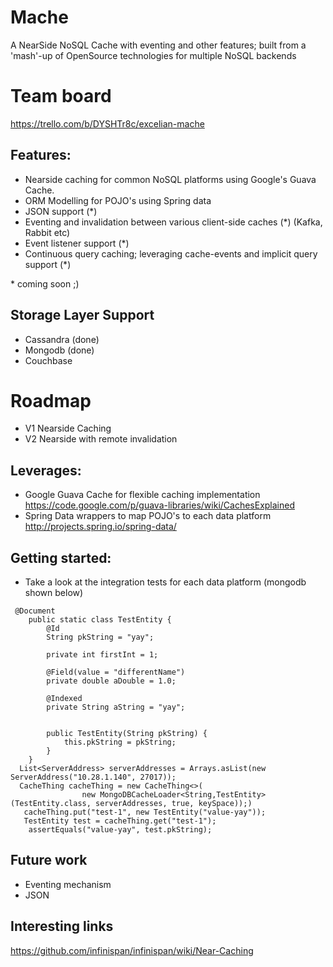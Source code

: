 # Mache
A NearSide NoSQL Cache with eventing and other features; built from a 'mash'-up of OpenSource technologies for multiple NoSQL backends

# Team board
https://trello.com/b/DYSHTr8c/excelian-mache

## Features:
- Nearside caching for common NoSQL platforms using Google's Guava Cache. 
- ORM Modelling for POJO's using Spring data
- JSON support (*)
- Eventing and invalidation between various client-side caches (*) (Kafka, Rabbit etc)
- Event listener support (*)
- Continuous query caching; leveraging cache-events and implicit query support (*)

\* coming soon ;)

## Storage Layer Support
- Cassandra (done)
- Mongodb (done)
- Couchbase

# Roadmap
- V1 Nearside Caching
- V2 Nearside with remote invalidation

## Leverages:
- Google Guava Cache for flexible caching implementation 
   https://code.google.com/p/guava-libraries/wiki/CachesExplained
- Spring Data wrappers to map POJO's to each data platform 
   http://projects.spring.io/spring-data/

## Getting started:
- Take a look at the integration tests for each data platform (mongodb shown below)

```
 @Document
    public static class TestEntity {
        @Id
        String pkString = "yay";

        private int firstInt = 1;

        @Field(value = "differentName")
        private double aDouble = 1.0;

        @Indexed
        private String aString = "yay";


        public TestEntity(String pkString) {
            this.pkString = pkString;
        }
    }
  List<ServerAddress> serverAddresses = Arrays.asList(new ServerAddress("10.28.1.140", 27017));
  CacheThing cacheThing = new CacheThing<>(
                new MongoDBCacheLoader<String,TestEntity>(TestEntity.class, serverAddresses, true, keySpace));)
   cacheThing.put("test-1", new TestEntity("value-yay"));
   TestEntity test = cacheThing.get("test-1");
    assertEquals("value-yay", test.pkString);
```
## Future work
- Eventing mechanism
- JSON

## Interesting links
https://github.com/infinispan/infinispan/wiki/Near-Caching
